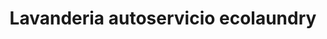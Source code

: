 ---
title: "Lavanderia autoservicio ecolaundry"
url: /vitoria-gasteiz/lavanderia-autoservicio-ecolaundry/
shop: lavandería
---